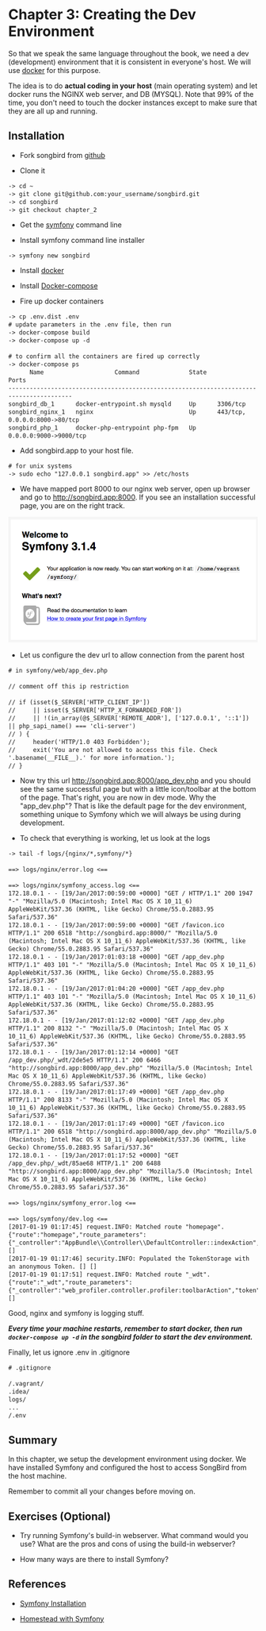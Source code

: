 # Chapter 3: Creating the Dev Environment

So that we speak the same language throughout the book, we need a dev (development) environment that it is consistent in everyone's host. We will use [docker](https://www.docker.com/) for this purpose.

The idea is to do **actual coding in your host** (main operating system) and let docker runs the NGINX web server, and DB (MYSQL). Note that 99% of the time, you don't need to touch the docker instances except to make sure that they are all up and running.

## Installation

* Fork songbird from [github](https://github.com/bernardpeh/songbird)

* Clone it

```
-> cd ~
-> git clone git@github.com:your_username/songbird.git
-> cd songbird
-> git checkout chapter_2
```

* Get the [symfony](http://symfony.com/doc/current/setup.html) command line

* Install symfony command line installer

```
-> symfony new songbird
```

* Install [docker](https://docs.docker.com/engine/installation/)

* Install [Docker-compose](https://docs.docker.com/compose/install/)

* Fire up docker containers

```
-> cp .env.dist .env
# update parameters in the .env file, then run
-> docker-compose build
-> docker-compose up -d

# to confirm all the containers are fired up correctly
-> docker-compose ps
      Name                    Command              State               Ports             
----------------------------------------------------------------------------------------
songbird_db_1      docker-entrypoint.sh mysqld     Up      3306/tcp                      
songbird_nginx_1   nginx                           Up      443/tcp, 0.0.0.0:8000->80/tcp 
songbird_php_1     docker-php-entrypoint php-fpm   Up      0.0.0.0:9000->9000/tcp   
```

* Add songbird.app to your host file.
```
# for unix systems
-> sudo echo "127.0.0.1 songbird.app" >> /etc/hosts
```

* We have mapped port 8000 to our nginx web server, open up browser and go to http://songbird.app:8000. If you see an installation successful page, you are on the right track.

![](images/welcome_page.png)

* Let us configure the dev url to allow connection from the parent host

```
# in symfony/web/app_dev.php

// comment off this ip restriction

// if (isset($_SERVER['HTTP_CLIENT_IP'])
//     || isset($_SERVER['HTTP_X_FORWARDED_FOR'])
//     || !(in_array(@$_SERVER['REMOTE_ADDR'], ['127.0.0.1', '::1']) || php_sapi_name() === 'cli-server')
// ) {
//     header('HTTP/1.0 403 Forbidden');
//     exit('You are not allowed to access this file. Check '.basename(__FILE__).' for more information.');
// }
```
* Now try this url http://songbird.app:8000/app_dev.php and you should see the same successful page but with a little icon/toolbar at the bottom of the page. That's right, you are now in dev mode. Why the "app_dev.php"? That is like the default page for the dev environment, something unique to Symfony which we will always be using during development.

* To check that everything is working, let us look at the logs

```
-> tail -f logs/{nginx/*,symfony/*}

==> logs/nginx/error.log <==

==> logs/nginx/symfony_access.log <==
172.18.0.1 - - [19/Jan/2017:00:59:00 +0000] "GET / HTTP/1.1" 200 1947 "-" "Mozilla/5.0 (Macintosh; Intel Mac OS X 10_11_6) AppleWebKit/537.36 (KHTML, like Gecko) Chrome/55.0.2883.95 Safari/537.36"
172.18.0.1 - - [19/Jan/2017:00:59:00 +0000] "GET /favicon.ico HTTP/1.1" 200 6518 "http://songbird.app:8000/" "Mozilla/5.0 (Macintosh; Intel Mac OS X 10_11_6) AppleWebKit/537.36 (KHTML, like Gecko) Chrome/55.0.2883.95 Safari/537.36"
172.18.0.1 - - [19/Jan/2017:01:03:18 +0000] "GET /app_dev.php HTTP/1.1" 403 101 "-" "Mozilla/5.0 (Macintosh; Intel Mac OS X 10_11_6) AppleWebKit/537.36 (KHTML, like Gecko) Chrome/55.0.2883.95 Safari/537.36"
172.18.0.1 - - [19/Jan/2017:01:04:20 +0000] "GET /app_dev.php HTTP/1.1" 403 101 "-" "Mozilla/5.0 (Macintosh; Intel Mac OS X 10_11_6) AppleWebKit/537.36 (KHTML, like Gecko) Chrome/55.0.2883.95 Safari/537.36"
172.18.0.1 - - [19/Jan/2017:01:12:02 +0000] "GET /app_dev.php HTTP/1.1" 200 8132 "-" "Mozilla/5.0 (Macintosh; Intel Mac OS X 10_11_6) AppleWebKit/537.36 (KHTML, like Gecko) Chrome/55.0.2883.95 Safari/537.36"
172.18.0.1 - - [19/Jan/2017:01:12:14 +0000] "GET /app_dev.php/_wdt/2de5e5 HTTP/1.1" 200 6466 "http://songbird.app:8000/app_dev.php" "Mozilla/5.0 (Macintosh; Intel Mac OS X 10_11_6) AppleWebKit/537.36 (KHTML, like Gecko) Chrome/55.0.2883.95 Safari/537.36"
172.18.0.1 - - [19/Jan/2017:01:17:49 +0000] "GET /app_dev.php HTTP/1.1" 200 8133 "-" "Mozilla/5.0 (Macintosh; Intel Mac OS X 10_11_6) AppleWebKit/537.36 (KHTML, like Gecko) Chrome/55.0.2883.95 Safari/537.36"
172.18.0.1 - - [19/Jan/2017:01:17:49 +0000] "GET /favicon.ico HTTP/1.1" 200 6518 "http://songbird.app:8000/app_dev.php" "Mozilla/5.0 (Macintosh; Intel Mac OS X 10_11_6) AppleWebKit/537.36 (KHTML, like Gecko) Chrome/55.0.2883.95 Safari/537.36"
172.18.0.1 - - [19/Jan/2017:01:17:52 +0000] "GET /app_dev.php/_wdt/85ae68 HTTP/1.1" 200 6488 "http://songbird.app:8000/app_dev.php" "Mozilla/5.0 (Macintosh; Intel Mac OS X 10_11_6) AppleWebKit/537.36 (KHTML, like Gecko) Chrome/55.0.2883.95 Safari/537.36"

==> logs/nginx/symfony_error.log <==

==> logs/symfony/dev.log <==
[2017-01-19 01:17:45] request.INFO: Matched route "homepage". {"route":"homepage","route_parameters":{"_controller":"AppBundle\\Controller\\DefaultController::indexAction","_route":"homepage"},"request_uri":"http://songbird.app:8000/app_dev.php/","method":"GET"} []
[2017-01-19 01:17:46] security.INFO: Populated the TokenStorage with an anonymous Token. [] []
[2017-01-19 01:17:51] request.INFO: Matched route "_wdt". {"route":"_wdt","route_parameters":{"_controller":"web_profiler.controller.profiler:toolbarAction","token":"85ae68","_route":"_wdt"},"request_uri":"http://songbird.app:8000/app_dev.php/_wdt/85ae68","method":"GET"} []
```

Good, nginx and symfony is logging stuff.

***Every time your machine restarts, remember to start docker, then run `docker-compose up -d` in the songbird folder to start the dev environment.***

Finally, let us ignore .env in .gitignore

```
# .gitignore

/.vagrant/
.idea/
logs/
...
/.env
```

## Summary

In this chapter, we setup the development environment using docker. We have installed Symfony and configured the host to access SongBird from the host machine.

Remember to commit all your changes before moving on.

## Exercises (Optional)

* Try running Symfony's build-in webserver. What command would you use? What are the pros and cons of using the build-in webserver?

* How many ways are there to install Symfony?

## References

* [Symfony Installation](https://symfony.com/doc/current/book/installation.html)

* [Homestead with Symfony](http://symfony.com/doc/current/cookbook/workflow/homestead.html)

